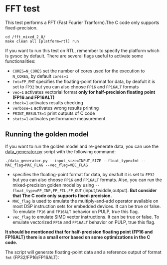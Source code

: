 # FFT test
This test performs a FFT (Fast Fourier Tranform).The C code only supports fixed-precision.


~~~~~shell
cd /fft_mixed_2_8/
make clean all [platform=rtl] run
~~~~~

If you want to run this test on RTL, remember to specify the platform which is gvsoc by default.
There are several flags useful to activate some functionalities:

- `CORES=N_CORES` set the number of cores used for the execution to `N_CORES`, by default `cores=1`
- `fmt=FP_FMT` specifies the floating-point format for data, by deafult it is set to `FP32` but you can also choose `FP16` and `FP16ALT` formats
- `vec=1` activates vectorial format **only for half-precision floating point (FP16 and FP16ALT)**
- `check=1` activates results checking
- `verbose=1` activates wrong results printing
- `PRINT_RESULTS=1` print outputs of C code
- `stats=1` activates performance measurement


## Running the golden model
If you want to run the golden model and re-generate data, you can use the [data_generator.py](./data_generator.py) script with the following command:

~~~~~shell
./data_generator.py --input_size=INPUT_SIZE --float_type=fmt --MAC_flag=MAC_FLAG --vec_flag=VEC_FLAG
~~~~~
- specifies the floating-point format for data, by deafult it is set to `FP32` but you can also choose `FP16` and `FP16ALT` formats. Also, you can run the mixed-precision golden model by using `--float_type=FP_INP,FP_FIL,FP_OUT` (input,twiddle,output). **But consider that The C code only supports fixed-precision.**
- `MAC_flag` is used to emulate the multiply-and-add operator available on most DSP instruction sets for embedded devices. It can be true or false. To emulate `FP16` and `FP16ALT` behavior on PULP, true this flag.
- `vec_flag` to emulate SIMD vector instructions. It can be true or false. To emulate vectorized `FP16` and `FP16ALT` behavior on PULP, true this flag.

**It should be mentioned that for half-precision floating point (FP16 and FP16ALT) there is a small error based on some optimizations in the C code.**


The script will generate floating-point data and a reference output of format `fmt` (FP32/FP16/FP16ALT):
